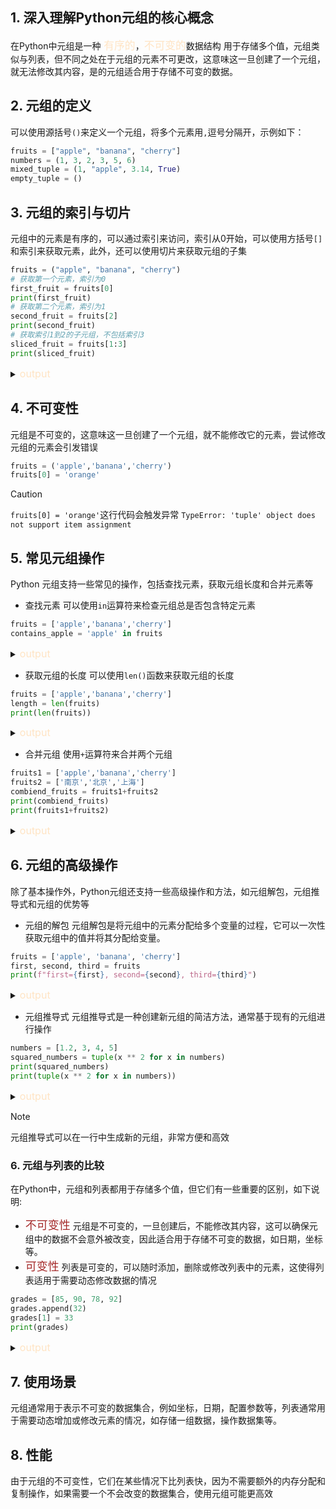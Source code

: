 ## 1. 深入理解Python元组的核心概念
在Python中元组是一种<font style="font-size: larger;color: bisque"> 有序的</font>，<font style="font-size: larger;color: bisque">不可变的</font>数据结构
用于存储多个值，元组类似与列表，但不同之处在于元组的元素不可更改，这意味这一旦创建了一个元组，就无法修改其内容，是的元组适合用于存储不可变的数据。

## 2. 元组的定义
可以使用源括号`()`来定义一个元组，将多个元素用`,`逗号分隔开，示例如下：
```python
fruits = ["apple", "banana", "cherry"]
numbers = (1, 3, 2, 3, 5, 6)
mixed_tuple = (1, "apple", 3.14, True)
empty_tuple = ()
```
## 3. 元组的索引与切片
元组中的元素是有序的，可以通过索引来访问，索引从0开始，可以使用方括号`[]`和索引来获取元素，此外，还可以使用切片来获取元组的子集

```python
fruits = ("apple", "banana", "cherry")
# 获取第一个元素，索引为0
first_fruit = fruits[0]
print(first_fruit)
# 获取第二个元素，索引为1
second_fruit = fruits[2]
print(second_fruit)
# 获取索引1到2的子元组，不包括索引3
sliced_fruit = fruits[1:3]
print(sliced_fruit)
```
<details>
<summary><font style="font-size: initial;color: bisque">output</font> </summary>

```plantuml
apple
cherry
('banana', 'cherry')
```
</details>

## 4. 不可变性
元组是不可变的，这意味这一旦创建了一个元组，就不能修改它的元素，尝试修改元组的元素会引发错误
```python
fruits = ('apple','banana','cherry')
fruits[0] = 'orange'
```
>[!CAUTION]
> `fruits[0] = 'orange'`这行代码会触发异常
> `TypeError: 'tuple' object does not support item assignment`
## 5. 常见元组操作
Python 元组支持一些常见的操作，包括查找元素，获取元组长度和合并元素等

-   查找元素
可以使用`in`运算符来检查元组总是否包含特定元素
```python
fruits = ['apple','banana','cherry']
contains_apple = 'apple' in fruits
```
<details>
<summary><font style="font-size: initial;color: bisque">output</font> </summary>

```plantuml
True
```
</details>

-   获取元组的长度
可以使用`len()`函数来获取元组的长度
```python
fruits = ['apple','banana','cherry']
length = len(fruits)
print(len(fruits))
```
<details>
<summary><font style="font-size: initial;color: bisque">output</font> </summary>

```plantuml
3
```
</details>

-   合并元组
使用`+`运算符来合并两个元组
```python
fruits1 = ['apple','banana','cherry']
fruits2 = ['南京','北京','上海']
combiend_fruits = fruits1+fruits2
print(combiend_fruits)
print(fruits1+fruits2)
```
<details>
<summary><font style="font-size: initial;color: bisque">output</font> </summary>

```plantuml
['apple', 'banana', 'cherry', '南京', '北京', '上海']
['apple', 'banana', 'cherry', '南京', '北京', '上海']
```
</details>

## 6. 元组的高级操作
除了基本操作外，Python元组还支持一些高级操作和方法，如元组解包，元组推导式和元组的优势等
-   元组的解包
元组解包是将元组中的元素分配给多个变量的过程，它可以一次性获取元组中的值并将其分配给变量。
```python
fruits = ['apple', 'banana', 'cherry']
first, second, third = fruits
print(f"first={first}, second={second}, third={third}")
```
<details>
<summary><font style="font-size: initial;color: bisque">output</font> </summary>

```plantuml
first=apple, second=banana, third=cherry
```
</details>

-   元组推导式
元组推导式是一种创建新元组的简洁方法，通常基于现有的元组进行操作
```python
numbers = [1.2, 3, 4, 5]
squared_numbers = tuple(x ** 2 for x in numbers)
print(squared_numbers)
print(tuple(x ** 2 for x in numbers))
```
<details>
<summary><font style="font-size: initial;color: bisque">output</font> </summary>

```plantuml
(1.44, 9, 16, 25)
(1.44, 9, 16, 25)
```
</details>

>[!NOTE]
> 元组推导式可以在一行中生成新的元组，非常方便和高效
### 6. 元组与列表的比较
在Python中，元组和列表都用于存储多个值，但它们有一些重要的区别，如下说明:

- <font style="font-size: large;color: brown">不可变性</font>
元组是不可变的，一旦创建后，不能修改其内容，这可以确保元组中的数据不会意外被改变，因此适合用于存储不可变的数据，如日期，坐标等。
- <font style="font-size: large;color: brown">可变性</font>
列表是可变的，可以随时添加，删除或修改列表中的元素，这使得列表适用于需要动态修改数据的情况
```python
grades = [85, 90, 78, 92]
grades.append(32)
grades[1] = 33
print(grades)
```
<details>
<summary><font style="font-size: initial;color: bisque">output</font> </summary>

```plantuml
[85, 33, 78, 92, 32]
```
</details>

## 7. 使用场景
元组通常用于表示不可变的数据集合，例如坐标，日期，配置参数等，列表通常用于需要动态增加或修改元素的情况，如存储一组数据，操作数据集等。
## 8. 性能
由于元组的不可变性，它们在某些情况下比列表快，因为不需要额外的内存分配和复制操作，如果需要一个不会改变的数据集合，使用元组可能更高效
